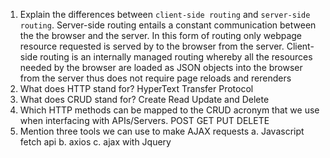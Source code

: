 1.  Explain the differences between `client-side routing` and `server-side routing`.
Server-side routing entails a constant communication between the the browser and the server. In this form of routing only webpage resource requested is served by to the browser from the server.
Client-side routing is an internally managed routing whereby all the resources needed by the browser are loaded as JSON objects into the browser from the server thus does not require page reloads and rerenders
2.  What does HTTP stand for?
HyperText Transfer Protocol
3.  What does CRUD stand for?
Create Read Update and Delete
4.  Which HTTP methods can be mapped to the CRUD acronym that we use when interfacing with APIs/Servers.
    POST GET PUT DELETE
5.  Mention three tools we can use to make AJAX requests
a. Javascript fetch api
b. axios
c. ajax with Jquery